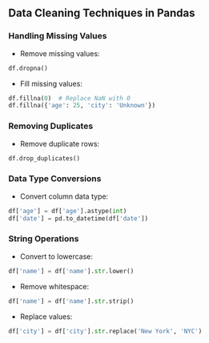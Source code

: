 ## Data Cleaning Techniques in Pandas

### Handling Missing Values
- Remove missing values:
```python
df.dropna()
```
- Fill missing values:
```python
df.fillna(0)  # Replace NaN with 0
df.fillna({'age': 25, 'city': 'Unknown'})
```

### Removing Duplicates
- Remove duplicate rows:
```python
df.drop_duplicates()
```

### Data Type Conversions
- Convert column data type:
```python
df['age'] = df['age'].astype(int)
df['date'] = pd.to_datetime(df['date'])
```

### String Operations
- Convert to lowercase:
```python
df['name'] = df['name'].str.lower()
```
- Remove whitespace:
```python
df['name'] = df['name'].str.strip()
```
- Replace values:
```python
df['city'] = df['city'].str.replace('New York', 'NYC')
```
